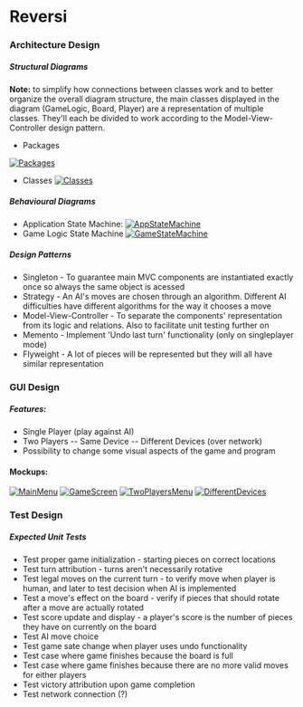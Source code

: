 # Reversi
### Architecture Design
##### Structural Diagrams

**Note:** to simplify how connections between classes work and to better organize the overall diagram structure, the main classes displayed in the diagram (GameLogic, Board, Player) are a representation of multiple classes. They'll each be divided to work according to the Model-View-Controller design pattern.
- Packages

 [![Packages](https://github.com/cyrilico/LPOO1617_T1G7/blob/master/check-point/structure-diagrams/packages.png?raw=true)](https://github.com/cyrilico/LPOO1617_T1G7/blob/master/check-point/structure-diagrams/packages.png?raw=true)
- Classes
 [![Classes](https://github.com/cyrilico/LPOO1617_T1G7/blob/master/check-point/structure-diagrams/classes.png?raw=true)](https://github.com/cyrilico/LPOO1617_T1G7/blob/master/check-point/structure-diagrams/classes.png?raw=true)
##### Behavioural Diagrams
- Application State Machine:
 [![AppStateMachine](https://github.com/cyrilico/LPOO1617_T1G7/blob/master/check-point/behavioural-diagrams/app-state-machine.png?raw=true)](https://github.com/cyrilico/LPOO1617_T1G7/blob/master/check-point/behavioural-diagrams/app-state-machine.png?raw=true)
- Game Logic State Machine
 [![GameStateMachine](https://github.com/cyrilico/LPOO1617_T1G7/blob/master/check-point/behavioural-diagrams/game-state-machine.png?raw=true)](https://github.com/cyrilico/LPOO1617_T1G7/blob/master/check-point/behavioural-diagrams/game-state-machine.png?raw=true)
##### Design Patterns
- Singleton - To guarantee main MVC components are instantiated exactly once so always the same object is acessed
- Strategy - An AI's moves are chosen through an algorithm. Different AI difficulties have different algorithms for the way it chooses a move
- Model-View-Controller - To separate the components' representation from its logic and relations. Also to facilitate unit testing further on
- Memento - Implement 'Undo last turn' functionality (only on singleplayer mode)
- Flyweight - A lot of pieces will be represented but they will all have similar representation
### GUI Design
##### Features:
- Single Player (play against AI)
- Two Players 
-- Same Device
-- Different Devices (over network)
- Possibility to change some visual aspects of the game and program
#### Mockups:
[![MainMenu](https://github.com/cyrilico/LPOO1617_T1G7/blob/master/check-point/gui-mockups/Main%20Menu.png?raw=true)](https://github.com/cyrilico/LPOO1617_T1G7/blob/master/check-point/gui-mockups/Main%20Menu.png?raw=true)
[![GameScreen](https://github.com/cyrilico/LPOO1617_T1G7/blob/master/check-point/gui-mockups/Game%20Screen.png?raw=true)](https://github.com/cyrilico/LPOO1617_T1G7/blob/master/check-point/gui-mockups/Game%20Screen.png?raw=true)
[![TwoPlayersMenu](https://github.com/cyrilico/LPOO1617_T1G7/blob/master/check-point/gui-mockups/Two%20Players%20Menu.png?raw=true)](https://github.com/cyrilico/LPOO1617_T1G7/blob/master/check-point/gui-mockups/Two%20Players%20Menu.png?raw=true)
[![DifferentDevices](https://github.com/cyrilico/LPOO1617_T1G7/blob/master/check-point/gui-mockups/Different%20Devices%20Screen.png?raw=true)](https://github.com/cyrilico/LPOO1617_T1G7/blob/master/check-point/gui-mockups/Different%20Devices%20Screen.png?raw=true)

### Test Design
##### Expected Unit Tests
- Test proper game initialization - starting pieces on correct locations
- Test turn attribution - turns aren't necessarily rotative
- Test legal moves on the current turn - to verify move when player is human, and later to test decision when AI is implemented
- Test a move's effect on the board - verify if pieces that should rotate after a move are actually rotated
- Test score update and display - a player's score is the number of pieces they have on currently on the board
- Test AI move choice 
- Test game sate change when player uses undo functionality
- Test case where game finishes because the board is full
- Test case where game finishes because there are no more valid moves for either players
- Test victory attribution upon game completion
- Test network connection (?)
